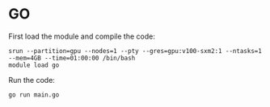 # GO
First load the module and compile the code:
```
srun --partition=gpu --nodes=1 --pty --gres=gpu:v100-sxm2:1 --ntasks=1 --mem=4GB --time=01:00:00 /bin/bash
module load go
```

Run the code:
```
go run main.go
```